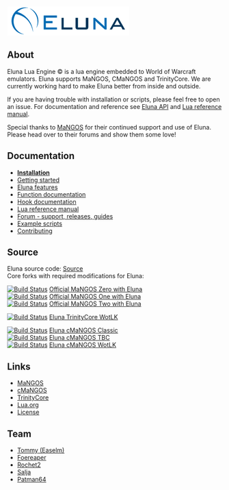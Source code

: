 ### [![Eluna](docs/Eluna.png)](https://github.com/ElunaLuaEngine/Eluna)

## About

Eluna Lua Engine &copy; is a lua engine embedded to World of Warcraft emulators. Eluna supports MaNGOS, CMaNGOS and TrinityCore.
We are currently working hard to make Eluna better from inside and outside.  

If you are having trouble with installation or scripts, please feel free to open an issue.
For documentation and reference see [Eluna API](http://elunaluaengine.github.io/) and [Lua reference manual](http://www.lua.org/manual/5.2/).

Special thanks to [MaNGOS](http://getmangos.eu/) for their continued support and use of Eluna. Please head over to their forums and show them some love!

## Documentation

* [__Installation__](https://github.com/ElunaLuaEngine/Eluna/blob/master/docs/INSTALL.md)
* [Getting started](https://github.com/ElunaLuaEngine/Eluna/blob/master/docs/USAGE.md)
* [Eluna features](https://github.com/ElunaLuaEngine/Eluna/blob/master/docs/IMPL_DETAILS.md)
* [Function documentation](http://elunaluaengine.github.io/)
* [Hook documentation](https://github.com/ElunaLuaEngine/Eluna/blob/master/Hooks.h)
* [Lua reference manual](http://www.lua.org/manual/5.2/)
* [Forum - support, releases, guides](https://www.getmangos.eu/forums/forum/119-eluna-central/)
* [Example scripts](https://github.com/ElunaLuaEngine/Scripts)
* [Contributing](https://github.com/ElunaLuaEngine/Eluna/blob/master/docs/CONTRIBUTING.md)

## Source
Eluna source code: [Source](https://github.com/ElunaLuaEngine/Eluna)  
Core forks with required modifications for Eluna:

[![Build Status](https://api.travis-ci.org/mangoszero/server.svg)](https://travis-ci.org/mangoszero/server) [Official MaNGOS Zero with Eluna](https://github.com/mangoszero/server)  
[![Build Status](https://api.travis-ci.org/mangosone/server.svg)](https://travis-ci.org/mangosone/server) [Official MaNGOS One with Eluna](https://github.com/mangosone/server)  
[![Build Status](https://api.travis-ci.org/mangostwo/server.svg)](https://travis-ci.org/mangostwo/server) [Official MaNGOS Two with Eluna](https://github.com/mangostwo/server)

[![Build Status](https://travis-ci.org/ElunaLuaEngine/ElunaTrinityWotlk.png?branch=master)](https://travis-ci.org/ElunaLuaEngine/ElunaTrinityWotlk) [Eluna TrinityCore WotLK](https://github.com/ElunaLuaEngine/ElunaTrinityWotlk)

[![Build Status](https://travis-ci.org/ElunaLuaEngine/ElunaMangosClassic.png?branch=master)](https://travis-ci.org/ElunaLuaEngine/ElunaMangosClassic) [Eluna cMaNGOS Classic](https://github.com/ElunaLuaEngine/ElunaMangosClassic)  
[![Build Status](https://travis-ci.org/ElunaLuaEngine/ElunaMangosTbc.png?branch=master)](https://travis-ci.org/ElunaLuaEngine/ElunaMangosTbc) [Eluna cMaNGOS TBC](https://github.com/ElunaLuaEngine/ElunaMangosTbc)  
[![Build Status](https://travis-ci.org/ElunaLuaEngine/ElunaMangosWotlk.png?branch=master)](https://travis-ci.org/ElunaLuaEngine/ElunaMangosWotlk) [Eluna cMaNGOS WotLK](https://github.com/ElunaLuaEngine/ElunaMangosWotlk)

## Links

* [MaNGOS](http://getmangos.eu/)
* [cMaNGOS](http://cmangos.net/)
* [TrinityCore](http://www.trinitycore.org/)
* [Lua.org](http://www.lua.org/)
* [License](https://github.com/ElunaLuaEngine/Eluna/blob/master/docs/LICENSE.md)

## Team

* [Tommy (Easelm)](https://github.com/Easelm)
* [Foereaper](https://github.com/Foereaper)
* [Rochet2](https://github.com/Rochet2)
* [Salja](https://github.com/Salja)
* [Patman64](https://github.com/Patman64)
